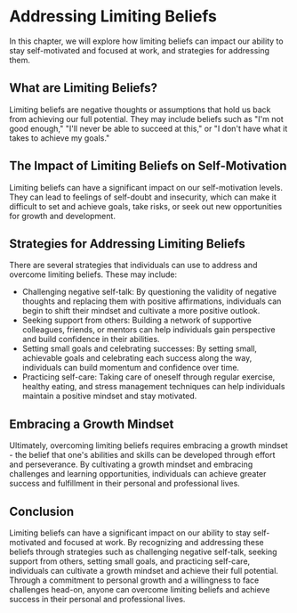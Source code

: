 Addressing Limiting Beliefs
==================================================================================

In this chapter, we will explore how limiting beliefs can impact our ability to stay self-motivated and focused at work, and strategies for addressing them.

What are Limiting Beliefs?
--------------------------

Limiting beliefs are negative thoughts or assumptions that hold us back from achieving our full potential. They may include beliefs such as "I'm not good enough," "I'll never be able to succeed at this," or "I don't have what it takes to achieve my goals."

The Impact of Limiting Beliefs on Self-Motivation
-------------------------------------------------

Limiting beliefs can have a significant impact on our self-motivation levels. They can lead to feelings of self-doubt and insecurity, which can make it difficult to set and achieve goals, take risks, or seek out new opportunities for growth and development.

Strategies for Addressing Limiting Beliefs
------------------------------------------

There are several strategies that individuals can use to address and overcome limiting beliefs. These may include:

* Challenging negative self-talk: By questioning the validity of negative thoughts and replacing them with positive affirmations, individuals can begin to shift their mindset and cultivate a more positive outlook.
* Seeking support from others: Building a network of supportive colleagues, friends, or mentors can help individuals gain perspective and build confidence in their abilities.
* Setting small goals and celebrating successes: By setting small, achievable goals and celebrating each success along the way, individuals can build momentum and confidence over time.
* Practicing self-care: Taking care of oneself through regular exercise, healthy eating, and stress management techniques can help individuals maintain a positive mindset and stay motivated.

Embracing a Growth Mindset
--------------------------

Ultimately, overcoming limiting beliefs requires embracing a growth mindset - the belief that one's abilities and skills can be developed through effort and perseverance. By cultivating a growth mindset and embracing challenges and learning opportunities, individuals can achieve greater success and fulfillment in their personal and professional lives.

Conclusion
----------

Limiting beliefs can have a significant impact on our ability to stay self-motivated and focused at work. By recognizing and addressing these beliefs through strategies such as challenging negative self-talk, seeking support from others, setting small goals, and practicing self-care, individuals can cultivate a growth mindset and achieve their full potential. Through a commitment to personal growth and a willingness to face challenges head-on, anyone can overcome limiting beliefs and achieve success in their personal and professional lives.
